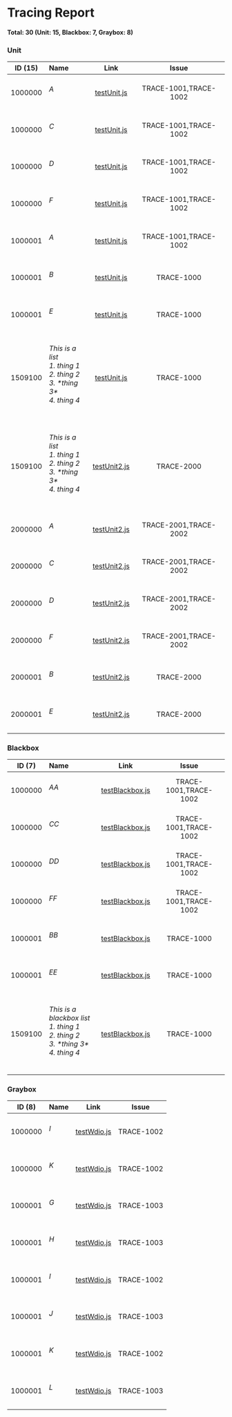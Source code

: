 # Tracing Report
#### Total: 30 (Unit: 15, Blackbox: 7, Graybox: 8)

### Unit
| ID (15) | Name | Link | Issue |
| :---: | :--- | :---: | :---: |
| 1000000 | <h6>A</h6> | [testUnit.js](../demos/Unit/testUnit.js#L3) | TRACE-1001,TRACE-1002 |
| 1000000 | <h6>C</h6> | [testUnit.js](../demos/Unit/testUnit.js#L3) | TRACE-1001,TRACE-1002 |
| 1000000 | <h6>D</h6> | [testUnit.js](../demos/Unit/testUnit.js#L3) | TRACE-1001,TRACE-1002 |
| 1000000 | <h6>F</h6> | [testUnit.js](../demos/Unit/testUnit.js#L3) | TRACE-1001,TRACE-1002 |
| 1000001 | <h6>A</h6> | [testUnit.js](../demos/Unit/testUnit.js#L3) | TRACE-1001,TRACE-1002 |
| 1000001 | <h6>B</h6> | [testUnit.js](../demos/Unit/testUnit.js#L16) | TRACE-1000 |
| 1000001 | <h6>E</h6> | [testUnit.js](../demos/Unit/testUnit.js#L16) | TRACE-1000 |
| 1509100 | <h6>This is a list<br/>     1. thing 1<br/>     2. thing 2<br/>     3. \*thing 3\*<br/>         4. thing 4</h6> | [testUnit.js](../demos/Unit/testUnit.js#L16) | TRACE-1000 |
| 1509100 | <h6>This is a list<br/>     1. thing 1<br/>     2. thing 2<br/>     3. \*thing 3\*<br/>         4. thing 4</h6> | [testUnit2.js](../demos/Unit/testUnit2.js#L15) | TRACE-2000 |
| 2000000 | <h6>A</h6> | [testUnit2.js](../demos/Unit/testUnit2.js#L3) | TRACE-2001,TRACE-2002 |
| 2000000 | <h6>C</h6> | [testUnit2.js](../demos/Unit/testUnit2.js#L3) | TRACE-2001,TRACE-2002 |
| 2000000 | <h6>D</h6> | [testUnit2.js](../demos/Unit/testUnit2.js#L3) | TRACE-2001,TRACE-2002 |
| 2000000 | <h6>F</h6> | [testUnit2.js](../demos/Unit/testUnit2.js#L3) | TRACE-2001,TRACE-2002 |
| 2000001 | <h6>B</h6> | [testUnit2.js](../demos/Unit/testUnit2.js#L15) | TRACE-2000 |
| 2000001 | <h6>E</h6> | [testUnit2.js](../demos/Unit/testUnit2.js#L15) | TRACE-2000 |

### Blackbox
| ID (7) | Name | Link | Issue |
| :---: | :--- | :---: | :---: |
| 1000000 | <h6>AA</h6> | [testBlackbox.js](../demos/Blackbox/testBlackbox.js#L3) | TRACE-1001,TRACE-1002 |
| 1000000 | <h6>CC</h6> | [testBlackbox.js](../demos/Blackbox/testBlackbox.js#L3) | TRACE-1001,TRACE-1002 |
| 1000000 | <h6>DD</h6> | [testBlackbox.js](../demos/Blackbox/testBlackbox.js#L3) | TRACE-1001,TRACE-1002 |
| 1000000 | <h6>FF</h6> | [testBlackbox.js](../demos/Blackbox/testBlackbox.js#L3) | TRACE-1001,TRACE-1002 |
| 1000001 | <h6>BB</h6> | [testBlackbox.js](../demos/Blackbox/testBlackbox.js#L15) | TRACE-1000 |
| 1000001 | <h6>EE</h6> | [testBlackbox.js](../demos/Blackbox/testBlackbox.js#L15) | TRACE-1000 |
| 1509100 | <h6>This is a blackbox list<br/>     1. thing 1<br/>     2. thing 2<br/>     3. \*thing 3\*<br/>         4. thing 4</h6> | [testBlackbox.js](../demos/Blackbox/testBlackbox.js#L15) | TRACE-1000 |

### Graybox
| ID (8) | Name | Link | Issue |
| :---: | :--- | :---: | :---: |
| 1000000 | <h6>I</h6> | [testWdio.js](../demos/Graybox/testWdio.js#L18) | TRACE-1002 |
| 1000000 | <h6>K</h6> | [testWdio.js](../demos/Graybox/testWdio.js#L18) | TRACE-1002 |
| 1000001 | <h6>G</h6> | [testWdio.js](../demos/Graybox/testWdio.js#L3) | TRACE-1003 |
| 1000001 | <h6>H</h6> | [testWdio.js](../demos/Graybox/testWdio.js#L3) | TRACE-1003 |
| 1000001 | <h6>I</h6> | [testWdio.js](../demos/Graybox/testWdio.js#L3) | TRACE-1002 |
| 1000001 | <h6>J</h6> | [testWdio.js](../demos/Graybox/testWdio.js#L3) | TRACE-1003 |
| 1000001 | <h6>K</h6> | [testWdio.js](../demos/Graybox/testWdio.js#L3) | TRACE-1002 |
| 1000001 | <h6>L</h6> | [testWdio.js](../demos/Graybox/testWdio.js#L3) | TRACE-1003 |
